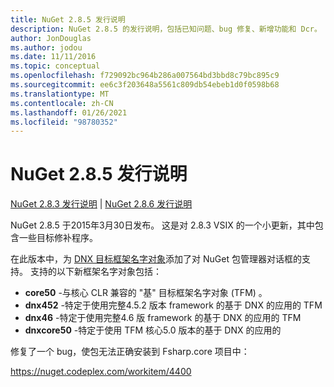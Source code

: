 ```yaml
---
title: NuGet 2.8.5 发行说明
description: NuGet 2.8.5 的发行说明，包括已知问题、bug 修复、新增功能和 Dcr。
author: JonDouglas
ms.author: jodou
ms.date: 11/11/2016
ms.topic: conceptual
ms.openlocfilehash: f729092bc964b286a007564bd3bbd8c79bc895c9
ms.sourcegitcommit: ee6c3f203648a5561c809db54ebeb1d0f0598b68
ms.translationtype: MT
ms.contentlocale: zh-CN
ms.lasthandoff: 01/26/2021
ms.locfileid: "98780352"
---
```

# <a name="nuget-285-release-notes"></a>NuGet 2.8.5 发行说明

[NuGet 2.8.3 发行说明](../release-notes/nuget-2.8.3.md)  | [NuGet 2.8.6 发行说明](../release-notes/nuget-2.8.6.md)

NuGet 2.8.5 于2015年3月30日发布。 这是对 2.8.3 VSIX 的一个小更新，其中包含一些目标修补程序。

在此版本中，为 [DNX 目标框架名字对象](https://github.com/aspnet/dnx)添加了对 NuGet 包管理器对话框的支持。  支持的以下新框架名字对象包括：

* **core50** -与核心 CLR 兼容的 "基" 目标框架名字对象 (TFM) 。
* **dnx452** -特定于使用完整4.5.2 版本 framework 的基于 DNX 的应用的 TFM
* **dnx46** -特定于使用完整4.6 版 framework 的基于 DNX 的应用的 TFM
* **dnxcore50** -特定于使用 TFM 核心5.0 版本的基于 DNX 的应用的

修复了一个 bug，使包无法正确安装到 Fsharp.core 项目中：

https://nuget.codeplex.com/workitem/4400